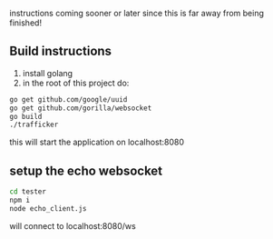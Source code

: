 instructions coming sooner or later since this is far away from being finished!

## Build instructions
1. install golang
2. in the root of this project do:
```sh
go get github.com/google/uuid
go get github.com/gorilla/websocket
go build
./trafficker
```
this will start the application on localhost:8080

## setup the echo websocket
```sh
cd tester
npm i
node echo_client.js
```
will connect to localhost:8080/ws
